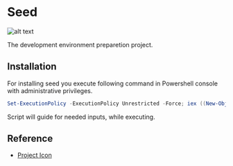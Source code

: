 # Seed

![alt text][logo]

The development environment preparetion project.

## Installation

For installing seed you execute following command in Powershell console with administrative privileges.

```powershell
Set-ExecutionPolicy -ExecutionPolicy Unrestricted -Force; iex ((New-Object System.Net.WebClient).DownloadString('https://gist.githubusercontent.com/fatihtatoglu/e8107840b2298607001f1672969ef21c/raw/d744c18e7a329bd39e4ee70e133a65df647b579d/seed.ps1'))
```

Script will guide for needed inputs, while executing.

## Reference

- [Project Icon](https://www.flaticon.com/free-icon/seed_1497611)

[logo]: icona/seed_64.png "seed"
